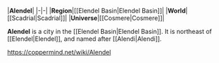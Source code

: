 |**Alendel**|
|-|-|
|**Region**|[[Elendel Basin\|Elendel Basin]]|
|**World**|[[Scadrial\|Scadrial]]|
|**Universe**|[[Cosmere\|Cosmere]]|

**Alendel** is a city in the [[Elendel Basin\|Elendel Basin]]. It is northeast of [[Elendel\|Elendel]], and named after [[Alendi\|Alendi]].



https://coppermind.net/wiki/Alendel